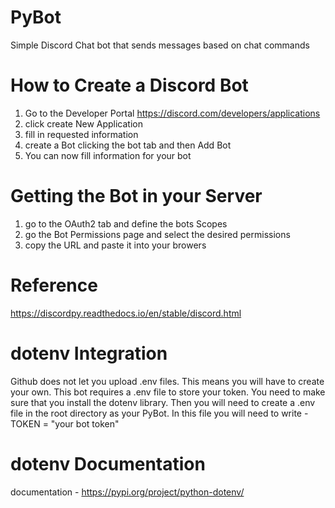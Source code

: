 # PyBot
Simple Discord Chat bot that sends messages based on chat commands
# How to Create a Discord Bot
1. Go to the Developer Portal https://discord.com/developers/applications
2. click create New Application
3. fill in requested information
4. create a Bot clicking the bot tab and then Add Bot
5. You can now fill information for your bot
# Getting the Bot in your Server
1. go to the OAuth2 tab and define the bots Scopes
2. go the Bot Permissions page and select the desired permissions
3. copy the URL and paste it into your browers
# Reference
https://discordpy.readthedocs.io/en/stable/discord.html
# dotenv Integration
Github does not let you upload .env files. This means you will have to create your own.
This bot requires a .env file to store your token. You need to make sure that you install the dotenv library. Then you will need to create a .env file in the root directory as your PyBot. 
In this file you will need to write - TOKEN = "your bot token" 
# dotenv Documentation
documentation - https://pypi.org/project/python-dotenv/
